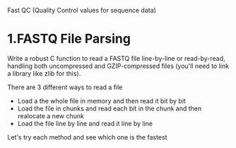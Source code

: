 Fast QC (Quality Control values for sequence data)

# 1.FASTQ File Parsing

Write a robust C function to read a FASTQ file line-by-line or read-by-read, handling both uncompressed and GZIP-compressed files (you'll need to link a library like zlib for this). 

There are 3 different ways to read a file 
- Load a the whole file in memory and then read it bit by bit 
- Load the file in chunks and read each bit in the chunk and then realocate a new chunk 
- Load the file line by line and read it line by line 

Let's try each method and see which one is the fastest





